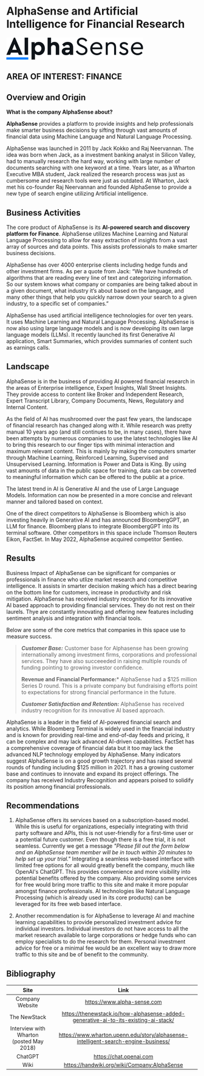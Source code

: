 # AlphaSense and Artificial Intelligence for Financial Research


[![AlphaSense](./AlphaSense_Logo.svg)](https://www.alpha-sense.com)

## AREA OF INTEREST:  FINANCE


## Overview and Origin

**What is the company AlphaSense about?**

**AlphaSense** provides a platform to provide insights and help professionals make smarter business decisions by sifting through vast amounts of financial data using Machine Language and Natural Language Processing.

AlphaSense was launched in 2011 by Jack Kokko and Raj Neervannan. The idea was  born when Jack, as a investment banking analyst in Silicon Valley, had to manually research the hard way, working with large number of documents searching with one keyword at a time. Years later, as a Wharton Executive MBA student, Jack realized the research process was just as cumbersome and research tools were just as outdated. At Wharton, Jack met his co-founder Raj Neervannan and founded AlphaSense to provide a new type of search engine utilizing Artificial intelligence.

## Business Activities

The core product of AlphaSense is its **AI-powered search and discovery platform for Finance**. AlphaSense utilizes Machine Learning and Natural Language Processing to allow for easy extraction of insights from a vast array of sources and data points. This assists professionals to make smarter business decisions. 

AlphaSense has over 4000 enterprise clients including hedge funds and other investment firms.  As per a quote from Jack: “We have hundreds of algorithms that are reading every line of text and categorizing information. So our system knows what company or companies are being talked about in a given document, what industry it’s about based on the language, and many other things that help you quickly narrow down your search to a given industry, to a specific set of companies.”

AlphaSense has used artificial intelligence technologies for over ten years. It uses Machine Learning and Natural Language Processing. AlphaSense is now also using large language models and is now developing its own large language models (LLMs). It recently launched its first Generative AI application, Smart Summaries, which provides summaries of content such as earnings calls.


## Landscape

AlphaSense is in the business of providing AI powered financial research in the areas of Enterprise intelligence, Expert Insights, Wall Street Insights.  They provide access to content like Broker and Independent Research, Expert Transcript Library, Company Documents, News, Regulatory and Internal Content.

As the field of AI has mushroomed over the past few years, the landscape of financial research has changed along with it. While research was pretty manual 10 years ago (and still continues to be, in many cases), there have been attempts by numerous companies to use the latest technologies like AI to bring this research to our finger tips with minimal interaction and maximum relevant content. This is mainly by making the computers smarter through Machine Learning, Reinforced Learning, Supervised and Unsupervised Learning. Information is Power and Data is King. By using vast amounts of data in the public space for training, data can be converted to meaningful information which can be offered to the public at a price. 

The latest trend in AI is Generative AI and the use of Large Language Models. Information can now be presented in a more concise and relevant manner and tailored based on context.

One of the direct competitors to AlphaSense is Bloomberg which is also investing heavily in Generative AI and has announced BloombergGPT, an LLM for finance. Bloomberg plans to integrate BloombergGPT into its terminal software. Other competitors in this space include Thomson Reuters Eikon, FactSet. In May 2022, AlphaSense acquired competitor Sentieo.


## Results

Business Impact of AlphaSense can be significant for companies or professionals in finance who utlize market research and competitive intelligence. It assists in smarter decision making which has a direct bearing on the bottom line for customers, increase in productivity and risk mitigation. AlphaSense has received industry recognition for its innovative AI based approach to providing financial services. They do not rest on their laurels. Thye are constantly innovating and offering new features including sentiment analysis and integration with financial tools.  


Below are some of the core metrics that companies in this space use to measure success.

>***Customer Base:*** Customer base for Alphasense has been growing internationally among investment firms, corporations and professional services. They have also succeeeded in raising multiple rounds of funding pointing to growing investor confidence.
>
>**Revenue and Financial Performance:*** AlphaSense had a $125 million Series D round. This is a private company but fundraising efforts point to expectations for strong financial performance in the future.
>
>***Customer Satisfaction and Retention:*** AlphaSense has received industry recognition for its innovative AI based approach.
>

AlphaSense is a leader in the field of AI-powered financial search and analytics. While Bloomberg Terminal is widely used in the financial industry and is known for providing real-time and end-of-day feeds and pricing, it can be complex and may lack advanced AI-driven capabilities. FactSet has a comprehensive coverage of financial data but it too may lack the advanced NLP technology employed by AlphaSense. Many indicators suggest AlphaSense is on a good growth trajectory and has raised several rounds of funding including $125 million in 2021. It has a growing customer base and continues to innovate and expand its project offerings. The company has received Industry Recognition and appears poised to solidify its position among financial professionals.


## Recommendations

1. AlphaSense offers its services based on a subscription-based model. While this is useful for organizations, especially integrating with thrid party software and APIs, this is not user-friendly for a first-time  user or a potential future customer. Even though there is a free trial, it is not seamless. Currently we get a message *"Please fill out the form below and an AlphaSense team member will be in touch within 20 minutes to help set up your trial."* Integrating a seamless web-based interface with limited free options for all would greatly benefit the company, much like OpenAI's ChatGPT. This provides convenience and more visibility into potential benefits offered by the company. Also providing some services for free would bring more traffic to this site and make it more popular amongst finance professionals. AI technologies like Natural Language Processing (which is already used in its core products) can be leveraged for its free web based interface.

2.  Another recommendation is for AlphaSense to leverage AI and machine learning capabilities to provide personalized investment advice for individual investors. Individual investors do not have access to all the market research available to large corporations or hedge funds who can employ specialists to do the research for them. Personal investment advice for free or a minimal fee would be an excellent way to draw more traffic to this site and be of benefit to the community.


## Bibliography

| Site     | Link     |
|:---------:|:---------:|
| Company Website | https://www.alpha-sense.com |
| The NewStack  | https://thenewstack.io/how-alphasense-added-generative-ai-to-its-existing-ai-stack/  |
| Interview with Wharton (posted May 2018) | https://www.wharton.upenn.edu/story/alphasense-intelligent-search-engine-business/ |
| ChatGPT | https://chat.openai.com |
| Wiki | https://handwiki.org/wiki/Company:AlphaSense |




